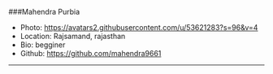 ###Mahendra Purbia
- Photo: https://avatars2.githubusercontent.com/u/53621283?s=96&v=4
- Location: Rajsamand, rajasthan
- Bio: begginer
- Github: https://github.com/mahendra9661
***
